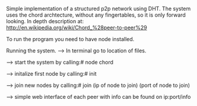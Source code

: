 Simple implementation of a structured p2p network using DHT.
The system uses the chord archtecture, without any fingertables,
so it is only forward looking.
In depth description at: http://en.wikipedia.org/wiki/Chord_%28peer-to-peer%29

To run the program you need to have node installed.

Running the system.
--> In terminal go to location of files.

--> start the system by calling:# node chord

--> initalize first node by calling:# init

--> join new nodes by calling:# join (ip of node to join) (port of node to join)

--> simple web interface of each peer with info can be found on ip:port/info
